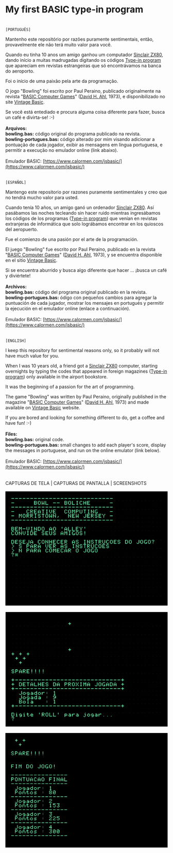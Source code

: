 # My first BASIC type-in program

\
`[PORTUGUÊS]`

Mantenho este repositório por razões puramente sentimentais, então, provavelmente ele não terá muito valor para você.

Quando eu tinha 10 anos um amigo ganhou um computador [Sinclair ZX80](https://pt.wikipedia.org/wiki/Sinclair_ZX80), dando início a muitas madrugadas digitando os códigos <a href="https://en.wikipedia.org/wiki/Type-in_program" target="_blank">Type-in program</a> que apareciam em revistas estrangeiras que só encontrávamos na banca do aeroporto.

Foi o início de uma paixão pela arte da programação.

O jogo "Bowling" foi escrito por Paul Peraino, publicado originalmente na revista "[BASIC Computer Games](https://en.wikipedia.org/wiki/BASIC_Computer_Games)" ([David H. Ahl](https://en.wikipedia.org/wiki/David_H._Ahl), 1973), e disponibilizado no site [Vintage Basic](http://www.vintage-basic.net/).

Se você está entediado e procura alguma coisa diferente para fazer, busca un café e divirta-se!
:-)
\
\
**Arquivos:**
\
**bowling.bas:** código original do programa publicado na revista.
\
**bowling-portugues.bas:** código alterado por mim visando adicionar a pontuação de cada jogador, exibir as mensagens em língua portuguesa, e permitir a execução no emulador online (link abaixo).
\
\
Emulador BASIC: [https://www.calormen.com/jsbasic/](https://www.calormen.com/jsbasic/)

\
`[ESPAÑOL]`

Mantengo este repositorio por razones puramente sentimentales y creo que no tendrá mucho valor para usted. 

Cuando tenía 10 años, un amigo ganó un ordenador [Sinclair ZX80](https://pt.wikipedia.org/wiki/Sinclair_ZX80). Así pasábamos las noches tecleando sin hacer ruido mientras ingresábamos los códigos de los programas ([Type-in program](https://en.wikipedia.org/wiki/Type-in_program)) que venían en revistas extranjeras de informática que solo lográbamos encontrar en los quioscos del aeropuerto. 

Fue el comienzo de una pasión por el arte de la programación.

El juego "Bowling" fue escrito por Paul Peraino, publicado en la revista "[BASIC Computer Games](https://en.wikipedia.org/wiki/BASIC_Computer_Games)" ([David H. Ahl](https://en.wikipedia.org/wiki/David_H._Ahl), 1973), y se encuentra disponible en el sitio [Vintage Basic](http://www.vintage-basic.net/).

Si se encuentra aburrido y busca algo diferente que hacer ... ¡busca un café y diviértete!
\
\
**Archivos:**
\
**bowling.bas:** código del programa original publicado en la revista.
\
**bowling-portugues.bas:** ódigo con pequeños cambios para agregar la puntuación de cada jugador, mostrar los mensajes en portugués y permitir la ejecución en el emulador online (enlace a continuación).
\
\
Emulador BASIC: [https://www.calormen.com/jsbasic/](https://www.calormen.com/jsbasic/)

\
`[ENGLISH]`

I keep this repository for sentimental reasons only, so it probably will not have much value for you.

When I was 10 years old, a friend got a [Sinclair ZX80](https://pt.wikipedia.org/wiki/Sinclair_ZX80) computer, starting overnights by typing the codes that appeared in foreign magazines ([Type-in program](https://en.wikipedia.org/wiki/Type-in_program)) only available in the airport bookstore.

It was the beginning of a passion for the art of programming.

The game "Bowling" was written by Paul Peraino, originally published in the magazine "[BASIC Computer Games](https://en.wikipedia.org/wiki/BASIC_Computer_Games)" ([David H. Ahl](https://en.wikipedia.org/wiki/David_H._Ahl), 1973) and made available on [Vintage Basic](http://www.vintage-basic.net/) website.

If you are bored and looking for something different to do, get a coffee and have fun!
:-)
\
\
**Files:**
\
**bowling.bas:** original code.
\
**bowling-portugues.bas:** small changes to add each player's score, display the messages in portuguese, and run on the online emulator (link below).
\
\
Emulador BASIC: [https://www.calormen.com/jsbasic/](https://www.calormen.com/jsbasic/)
\
\
\
CAPTURAS DE TELA | CAPTURAS DE PANTALLA | SCREENSHOTS
\
\
![Screenshot 1](https://raw.githubusercontent.com/fermyno/my-first-type-in-program/main/images/screenshot-bowling-1.jpg)
\
\
![Screenshot 2](https://raw.githubusercontent.com/fermyno/my-first-type-in-program/main/images/screenshot-bowling-2.jpg)
\
\
![Screenshot 3](https://raw.githubusercontent.com/fermyno/my-first-type-in-program/main/images/screenshot-bowling-3.jpg)
